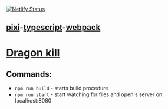 [![Netlify Status](https://api.netlify.com/api/v1/badges/14e7ef42-5c90-44c8-a7ec-0b6e20c59735/deploy-status)](https://venerable-souffle-03d5d5.netlify.app/)

## [pixi](https://pixijs.com/)-[typescript](https://www.typescriptlang.org/)-[webpack](https://webpack.js.org/)

# [Dragon kill](https://venerable-souffle-03d5d5.netlify.app/)

## Commands:

-   `npm run build` - starts build procedure
-   `npm run start` - start watching for files and open's server on localhost:8080



